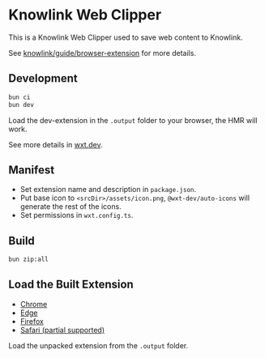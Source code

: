 # Knowlink Web Clipper

This is a Knowlink Web Clipper used to save web content to Knowlink.

See [knowlink/guide/browser-extension](https://hlint.github.io/knowlink/guide/browser-extension.html) for more details.

## Development

```bash
bun ci
bun dev
```

Load the dev-extension in the `.output` folder to your browser, the HMR will work.

See more details in [wxt.dev](https://wxt.dev).

## Manifest

- Set extension name and description in `package.json`.
- Put base icon to `<srcDir>/assets/icon.png`, `@wxt-dev/auto-icons` will generate the rest of the icons.
- Set permissions in `wxt.config.ts`.

## Build

```bash
bun zip:all
```

## Load the Built Extension

- [Chrome](https://developer.chrome.com/docs/extensions/get-started/tutorial/hello-world#load-unpacked)
- [Edge](https://learn.microsoft.com/en-us/microsoft-edge/extensions/getting-started/extension-sideloading)
- [Firefox](https://extensionworkshop.com/documentation/develop/temporary-installation-in-firefox/)
- [Safari (partial supported)](https://wxt.dev/guide/essentials/publishing.html#safari)

Load the unpacked extension from the `.output` folder.
